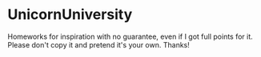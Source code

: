 # UnicornUniversity
Homeworks for inspiration with no guarantee, even if I got full points for it.
Please don't copy it and pretend it's your own.
Thanks!
